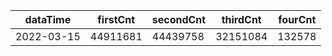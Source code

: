 |dataTime|firstCnt|secondCnt|thirdCnt|fourCnt|
|-|-|-|-|-|
|2022-03-15|44911681|44439758|32151084|132578|